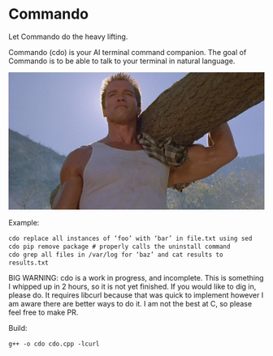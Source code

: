 # Commando
Let Commando do the heavy lifting.

Commando (cdo) is your AI terminal command companion. The goal of Commando is to be able to talk to your terminal in natural language.

![commando](images/commando.jpg)

Example:
```
cdo replace all instances of ‘foo’ with ‘bar’ in file.txt using sed
cdo pip remove package # properly calls the uninstall command
cdo grep all files in /var/log for ‘baz’ and cat results to results.txt
```

BIG WARNING:
cdo is a work in progress, and incomplete. This is something I whipped up in 2 hours, so it is not yet finished. If you would like to dig in, please do. It requires libcurl because that was quick to implement however I am aware there are better ways to do it. I am not the best at C, so please feel free to make PR.

Build:
```
g++ -o cdo cdo.cpp -lcurl
```